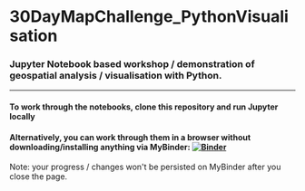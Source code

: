 # 30DayMapChallenge_PythonVisualisation

### Jupyter Notebook based workshop / demonstration of geospatial analysis / visualisation with Python.

---

#### To work through the notebooks, clone this repository and run Jupyter locally 

#### Alternatively, you can work through them in a browser without downloading/installing anything via MyBinder: [![Binder](https://mybinder.org/badge_logo.svg)](https://mybinder.org/v2/gh/lukeroantreeONS/30DayMapChallenge_PythonVisualisation/HEAD)

Note: your progress / changes won't be persisted on MyBinder after you close the page.
